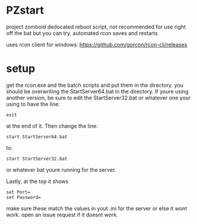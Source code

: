 # PZstart
project zomboid dedocated reboot script, not recommended for use right off the bat but you can try, automated rcon saves and restarts

uses rcon client for windows: https://github.com/gorcon/rcon-cli/releases

# setup
get the rcon.exe and the batch scripts and put them in the directory. you should be overwriting the StartServer64.bat in the directory. 
If youre using another version, be sure to edit the StartServer32.bat or whatever one your using to have the line:
```
exit
```
at the end of it. Then change the line:
```
start StartServer64.bat
```
to:
```
start StartServer32.bat
```
or whatever bat youre running for the server.

Lastly, at the top it shows
```
set Port=
set Password=
```
make sure these match the values in yout .ini for the server or else it wont work. open an issue request if it doesnt work.
